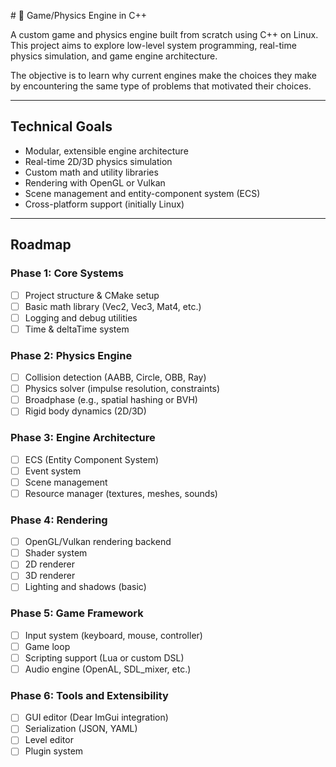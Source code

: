 <BS># 🚀 Game/Physics Engine in C++

A custom game and physics engine built from scratch using C++ on Linux. This project aims to explore low-level system programming, real-time physics simulation, and game engine architecture.

The objective is to learn why current engines make the choices they make by encountering the same type of problems that motivated their choices.

---

## Technical Goals

- Modular, extensible engine architecture
- Real-time 2D/3D physics simulation
- Custom math and utility libraries
- Rendering with OpenGL or Vulkan
- Scene management and entity-component system (ECS)
- Cross-platform support (initially Linux)

---

## Roadmap

### Phase 1: Core Systems

- [ ] Project structure & CMake setup
- [ ] Basic math library (Vec2, Vec3, Mat4, etc.)
- [ ] Logging and debug utilities
- [ ] Time & deltaTime system

### Phase 2: Physics Engine

- [ ] Collision detection (AABB, Circle, OBB, Ray)
- [ ] Physics solver (impulse resolution, constraints)
- [ ] Broadphase (e.g., spatial hashing or BVH)
- [ ] Rigid body dynamics (2D/3D)

### Phase 3: Engine Architecture

- [ ] ECS (Entity Component System)
- [ ] Event system
- [ ] Scene management
- [ ] Resource manager (textures, meshes, sounds)

### Phase 4: Rendering

- [ ] OpenGL/Vulkan rendering backend
- [ ] Shader system
- [ ] 2D renderer
- [ ] 3D renderer
- [ ] Lighting and shadows (basic)

### Phase 5: Game Framework

- [ ] Input system (keyboard, mouse, controller)
- [ ] Game loop
- [ ] Scripting support (Lua or custom DSL)
- [ ] Audio engine (OpenAL, SDL_mixer, etc.)

### Phase 6: Tools and Extensibility

- [ ] GUI editor (Dear ImGui integration)
- [ ] Serialization (JSON, YAML)
- [ ] Level editor
- [ ] Plugin system
